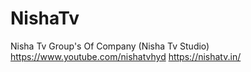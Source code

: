 # NishaTv
Nisha Tv Group's Of Company (Nisha Tv Studio)
https://www.youtube.com/nishatvhyd
https://nishatv.in/
